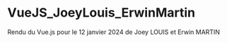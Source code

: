 # VueJS_JoeyLouis_ErwinMartin
Rendu du Vue.js pour le 12 janvier 2024 de Joey LOUIS et Erwin MARTIN

